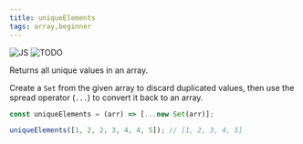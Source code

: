 ```yaml
---
title: uniqueElements
tags: array,beginner
---
```


![JS](https://img.shields.io/badge/supports-javascript-yellow.svg?style=flat-square)
![TODO](https://img.shields.io/badge///TODO-blue.svg?style=flat-square)

Returns all unique values in an array.

Create a `Set` from the given array to discard duplicated values, then use the spread operator (`...`) to convert it back to an array.

```js
const uniqueElements = (arr) => [...new Set(arr)];
```

```js
uniqueElements([1, 2, 2, 3, 4, 4, 5]); // [1, 2, 3, 4, 5]
```
